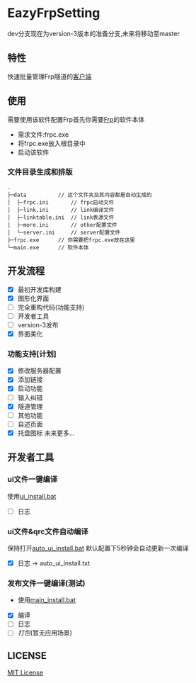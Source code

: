 # EazyFrpSetting
dev分支现在为version-3版本的准备分支,未来将移动至master 
## 特性
快速批量管理Frp隧道的[客户端](https://github.com/LyceenAiro/EazyFrpSetting)  
## 使用
需要使用该软件配置Frp首先你需要[Frp](https://github.com/fatedier/frp)的软件本体  
- 需求文件:frpc.exe  
- 将frpc.exe放入根目录中
- 启动该软件
### 文件目录生成和排版
```
.
├─data          // 这个文件夹及其内容都是自动生成的
│  ├─frpc.ini       // frpc启动文件
│  ├─link.ini       // link编译文件
│  ├─linktable.ini  // link表源文件
│  ├─more.ini       // other配置文件
│  └─server.ini     // server配置文件
├─frpc.exe      // 你需要把frpc.exe放在这里
└─main.exe      // 软件本体
```
## 开发流程
- [x] 最初开发库构建
- [x] 图形化界面
- [ ] 完全重构代码(功能支持)
- [ ] 开发者工具
- [ ] version-3发布
- [x] 界面美化
### 功能支持[计划]
- [x] 修改服务器配置
- [x] 添加链接
- [x] 启动功能
- [ ] 输入纠错
- [x] 隧道管理
- [ ] 其他功能
- [ ] 自述页面
- [x] 托盘图标
未来更多...

## 开发者工具
### ui文件一键编译
使用[ui_install.bat](./ui_install.bat)
- [ ] 日志
### ui文件&qrc文件自动编译
保持打开[auto_ui_install.bat](./auto_ui_install.bat)
默认配置下5秒钟会自动更新一次编译
- [x] 日志 -> auto_ui_install.txt
### 发布文件一键编译(测试)
- 使用[main_install.bat](./main_install.bat)
- [x] 编译
- [ ] 日志
- [ ] _打包_(暂无应用场景)

## LICENSE
[MIT License](./LICENSE)